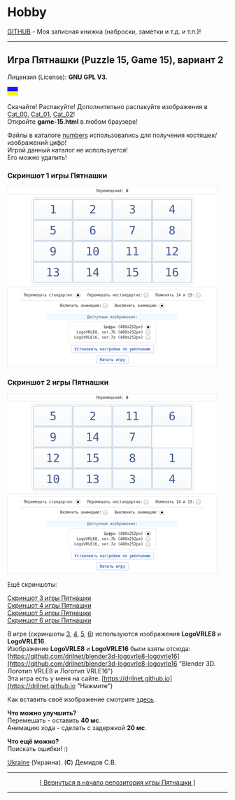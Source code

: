 # Hobby
[GITHUB](https://github.com) - Моя записная книжка (наброски, заметки и т.д. и т.п.)!

<hr>

## Игра Пятнашки (Puzzle 15, Game 15), вариант 2

Лицензия (License): **GNU GPL V3**.

![](https://github.com/drilnet/puzzle15/blob/main/UA.png)

Скачайте! Распакуйте! Дополнительно распакуйте изображения в [Cat_00](https://github.com/drilnet/puzzle15/tree/main/Game-15%20-%20Ver.%203.0.a%2C%20variant%202/game-15/Cat_00 "Здесь хранится нарезка изображений для игры!"), [Cat_01](https://github.com/drilnet/puzzle15/tree/main/Game-15%20-%20Ver.%203.0.a%2C%20variant%202/game-15/Cat_01 "Здесь хранится нарезка изображений для игры!"), [Cat_02](https://github.com/drilnet/puzzle15/tree/main/Game-15%20-%20Ver.%203.0.a%2C%20variant%202/game-15/Cat_02 "Здесь хранится нарезка изображений для игры!")!
<br>
Откройте **game-15.html** в любом браузере!

Файлы в каталоге [numbers](https://github.com/drilnet/puzzle15/tree/main/Game-15%20-%20Ver.%203.0.a%2C%20variant%202/numbers) использовались для получения костяшек/изображений цифр!
<br>
Игрой данный каталог не используется!
<br>
Его можно удалить!

### Скриншот 1 игры Пятнашки

![](https://github.com/drilnet/puzzle15/blob/main/Game-15%20-%20Ver.%203.0.a%2C%20screenshots/Screenshot%201%20-%20Game-15%2C%20variant%202%20(075%25).png "Лицензия (License): GNU GPL V3.")

### Скриншот 2 игры Пятнашки

![](https://github.com/drilnet/puzzle15/blob/main/Game-15%20-%20Ver.%203.0.a%2C%20screenshots/Screenshot%202%20-%20Game-15%2C%20variant%202%20(075%25).png "Лицензия (License): GNU GPL V3.")

Ещё скриншоты:

[Скриншот 3 игры Пятнашки](https://github.com/drilnet/puzzle15/blob/main/Game-15%20-%20Ver.%203.0.a%2C%20screenshots/Screenshot%203%20-%20Game-15%2C%20variant%202%20(075%25).png  "Для просмотра нажмите")
<br>
[Скриншот 4 игры Пятнашки](https://github.com/drilnet/puzzle15/blob/main/Game-15%20-%20Ver.%203.0.a%2C%20screenshots/Screenshot%204%20-%20Game-15%2C%20variant%202%20(075%25).png "Для просмотра нажмите")
<br>
[Скриншот 5 игры Пятнашки](https://github.com/drilnet/puzzle15/blob/main/Game-15%20-%20Ver.%203.0.a%2C%20screenshots/Screenshot%205%20-%20Game-15%2C%20variant%202%20(075%25).png "Для просмотра нажмите")
<br>
[Скриншот 6 игры Пятнашки](https://github.com/drilnet/puzzle15/blob/main/Game-15%20-%20Ver.%203.0.a%2C%20screenshots/Screenshot%206%20-%20Game-15%2C%20variant%202%20(075%25).png "Для просмотра нажмите")

В игре (скриншоты [3](https://github.com/drilnet/puzzle15/blob/main/Game-15%20-%20Ver.%203.0.a%2C%20screenshots/Screenshot%203%20-%20Game-15%2C%20variant%202%20(075%25).png "Для просмотра нажмите"), [4](https://github.com/drilnet/puzzle15/blob/main/Game-15%20-%20Ver.%203.0.a%2C%20screenshots/Screenshot%204%20-%20Game-15%2C%20variant%202%20(075%25).png "Для просмотра нажмите"), [5](https://github.com/drilnet/puzzle15/blob/main/Game-15%20-%20Ver.%203.0.a%2C%20screenshots/Screenshot%205%20-%20Game-15%2C%20variant%202%20(075%25).png "Для просмотра нажмите"), [6](https://github.com/drilnet/puzzle15/blob/main/Game-15%20-%20Ver.%203.0.a%2C%20screenshots/Screenshot%206%20-%20Game-15%2C%20variant%202%20(075%25).png "Для просмотра нажмите")) используются изображения **LogoVRLE8** и **LogoVRLE16**.
<br>
Изображение **LogoVRLE8** и **LogoVRLE16** были взяты отсюда: [https://github.com/drilnet/blender3d-logovrle8-logovrle16](https://github.com/drilnet/blender3d-logovrle8-logovrle16 "Blender 3D. Логотип VRLE8 и Логотип VRLE16")
<br>
Эта игра есть у меня на сайте: [https://drilnet.github.io](https://drilnet.github.io "Нажмите")

Как вставить своё изображение смотрите [здесь](https://github.com/drilnet/puzzle15/tree/main/Game-15%20-%20Ver.%203.0.a%2C%20variant%202/game-15).

**Что можно улучшить?**
<br>
Перемешать - оставить **40 мс**.
<br>
Анимацию хода - сделать с задержкой **20 мс**.

**Что ещё можно?**
<br>
Поискать ошибки! :)

[Ukraine](https://en.wikipedia.org/wiki/Ukraine) (Украина). (**C**) Демидов С.В.

<hr>

<div align="center">
<a href="https://github.com/drilnet/puzzle15">
[ Вернуться в начало репозитория игры Пятнашки ]
</a>
</div>

<hr>
